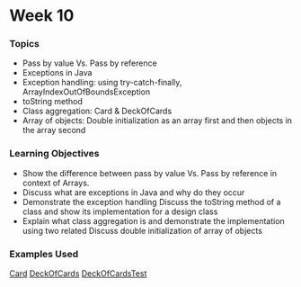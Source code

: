 # Week 10

### Topics
* Pass by value Vs. Pass by reference
* Exceptions in Java
* Exception handling: using try-catch-finally, ArrayIndexOutOfBoundsException
* toString method
* Class aggregation: Card & DeckOfCards
* Array of objects: Double initialization as an array first and then objects in the array second

### Learning Objectives
* Show the difference between pass by value Vs. Pass by reference in context of Arrays.
* Discuss what are exceptions in Java and why do they occur
* Demonstrate the exception handling
Discuss the toString method of a class and show its implementation for a design class
* Explain what class aggregation is and demonstrate the implementation using two related
Discuss double initialization of array of objects

### Examples Used
[Card](https://github.com/pdeitel/JavaHowToProgram11e_EarlyObjects/blob/master/examples/ch07/fig07_09_11/Card.java)
[DeckOfCards](https://github.com/pdeitel/JavaHowToProgram11e_EarlyObjects/blob/master/examples/ch07/fig07_09_11/DeckOfCards.java)
[DeckOfCardsTest](https://github.com/pdeitel/JavaHowToProgram11e_EarlyObjects/blob/master/examples/ch07/fig07_09_11/DeckOfCardsTest.java)